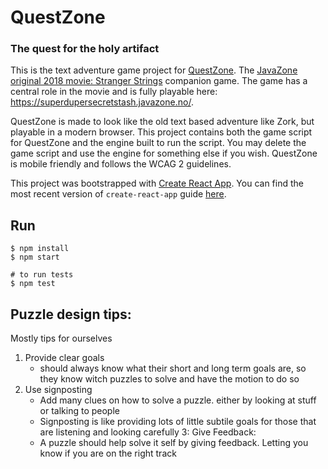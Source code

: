# QuestZone
### The quest for the holy artifact

This is the text adventure game project for [QuestZone](https://superdupersecretstash.javazone.no/). The [JavaZone original 2018 movie: Stranger Strings](https://youtu.be/EAH3i6l8PbY) companion game. The game has a central role in the movie and is fully playable here: https://superdupersecretstash.javazone.no/.

QuestZone is made to look like the old text based adventure like Zork, but playable in a modern browser. This project contains both the game script for QuestZone and the engine built to run the script. You may delete the game script and use the engine for something else if you wish. QuestZone is mobile friendly and follows the WCAG 2 guidelines.

This project was bootstrapped with [Create React App](https://github.com/facebookincubator/create-react-app).
You can find the most recent version of `create-react-app` guide [here](https://github.com/facebookincubator/create-react-app/blob/master/packages/react-scripts/template/README.md).

## Run
```
$ npm install
$ npm start

# to run tests
$ npm test
```

## Puzzle design tips: 
Mostly tips for ourselves

1. Provide clear goals
    - should always know what their short and long term goals are, so they know witch puzzles to solve and have the motion to do so
2. Use signposting
    - Add many clues on how to solve a puzzle. either by looking at stuff or talking to people
    - Signposting is like providing lots of little subtile goals for those that are listening and looking carefully
3: Give Feedback: 
    - A puzzle should help solve it self by giving feedback. Letting you know if you are on the right track
    


